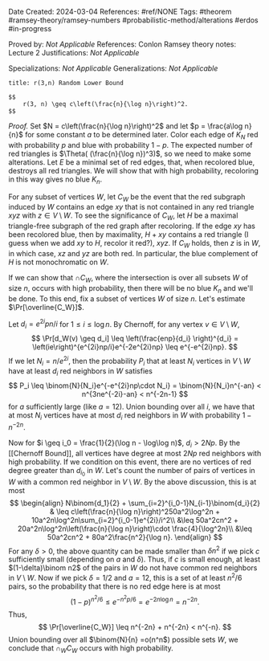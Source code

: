 Date Created: 2024-03-04
References: #ref/NONE
Tags: #theorem #ramsey-theory/ramsey-numbers #probabilistic-method/alterations #erdos #in-progress

Proved by: <i>Not Applicable</i>
References: Conlon Ramsey theory notes: Lecture 2
Justifications: <i>Not Applicable</i>

Specializations: <i>Not Applicable</i>
Generalizations: <i>Not Applicable</i>

```ad-theorem
title: r(3,n) Random Lower Bound

$$
	r(3, n) \geq c\left(\frac{n}{\log n}\right)^2.
$$

```

<i>Proof.</i> Set $N = c\left(\frac{n}{\log n}\right)^2$ and let $p = \frac{a\log n}{n}$ for some constant $a$ to be determined later. Color each edge of $K_N$ red with probability $p$ and blue with probability $1-p$. The expected number of red triangles is $\Theta( (\frac{n}{\log n})^3)$, so we need to make some alterations. Let $E$ be a minimal set of red edges, that, when recolored blue, destroys all red triangles. We will show that with high probability, recoloring in this way gives no blue $K_n$.

For any subset of vertices $W$, let $C_W$ be the event that the red subgraph induced by $W$ contains an edge $xy$ that is not contained in any red triangle $xyz$ with $z \in V\setminus W$. To see the significance of $C_W$, let $H$ be a maximal triangle-free subgraph of the red graph after recoloring. If the edge $xy$ has been recolored blue, then by maximality, $H+xy$ contains a red triangle (I guess when we add $xy$ to $H$, recolor it red?), $xyz$. If $C_W$ holds, then $z$ is in $W$, in which case, $xz$ and $yz$ are both red. In particular, the blue complement of $H$ is not monochromatic on $W$.

If we can show that $\cap C_W$, where the intersection is over all subsets $W$ of size $n$, occurs with high probability, then there will be no blue $K_n$ and we'll be done. To this end, fix a subset of vertices $W$ of size $n$. Let's estimate $\Pr[\overline{C_W}]$. 

Let $d_i = e^{2i}pn/i$ for $1 \leq i \leq \log n$. By Chernoff, for any vertex $v \in V\setminus W$, 
$$
\Pr[d_W(v) \geq d_i] \leq \left(\frac{enp}{d_i} \right)^{d_i} = \left(ie\right)^{e^{2i}np/i}e^{-2e^{2i}np} \leq e^{-e^{2i}np}.
$$
If we let $N_i = n/e^{2i}$, then the probability $P_i$ that at least $N_i$ vertices in $V\setminus W$ have at least $d_i$ red neighbors in $W$ satisfies
$$
P_i \leq \binom{N}{N_i}e^{-e^{2i}np\cdot N_i} = \binom{N}{N_i}n^{-an} < n^{3ne^{-2i}-an} < n^{-2n-1}
$$
for $a$ sufficiently large (like $a=12$). Union bounding over all $i$, we have that at most $N_i$ vertices have at most $d_i$ red neighbors in $W$ with probability $1-n^{-2n}$.

Now for $i \geq i_0 = \frac{1}{2}(\log n - \log\log n)$, $d_i > 2Np$. By the [[Chernoff Bound]], all vertices have degree at most $2Np$ red neighbors with high probability. If we condition on this event, there are no vertices of red degree greater than $d_{i_0}$ in $W$. Let's count the number of pairs of vertices in $W$ with a common red neighbor in $V\setminus W$. By the above discussion, this is at most
$$
\begin{align}
	N\binom{d_1}{2} + \sum_{i=2}^{i_0-1}N_{i-1}\binom{d_i}{2} & \leq c\left(\frac{n}{\log n}\right)^250a^2\log^2n + 10a^2n\log^2n\sum_{i=2}^{i_0-1}e^{2i}/i^2\\
	&\leq 50a^2cn^2 + 20a^2n\log^2n\left(\frac{n}{\log n}\right)\cdot \frac{4}{\log^2n}\\
	&\leq 50a^2cn^2 + 80a^2\frac{n^2}{\log n}.
\end{align}
$$
For any $\delta > 0$, the above quantity can be made smaller than $\delta n^2$ if we pick $c$ sufficiently small (depending on $a$ and $\delta$). Thus, if $c$ is small enough, at least $(1-\delta)\binom n2$ of the pairs in $W$ do not have common red neighbors in $V\setminus W$. Now if we pick $\delta = 1/2$ and $a=12$, this is a set of at least $n^2/6$ pairs, so the probability that there is no red edge here is at most
$$
(1-p)^{n^2/6} \leq e^{-n^2p/6}= e^{-2n\log n} = n^{-2n}.
$$
Thus, 
$$
\Pr[\overline{C_W}] \leq n^{-2n} + n^{-2n} < n^{-n}.
$$
Union bounding over all $\binom{N}{n} =o(n^n$) possible sets $W$, we conclude that $\cap_W C_W$ occurs with high probability. 